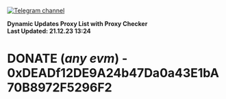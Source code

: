 [![Telegram channel](https://img.shields.io/endpoint?url=https://runkit.io/damiankrawczyk/telegram-badge/branches/master?url=https://t.me/n4z4v0d)](https://t.me/n4z4v0d) 

**Dynamic Updates Proxy List with Proxy Checker**  
**Last Updated: 21.12.23 13:24**

# DONATE (_any evm_) - 0xDEADf12DE9A24b47Da0a43E1bA70B8972F5296F2
